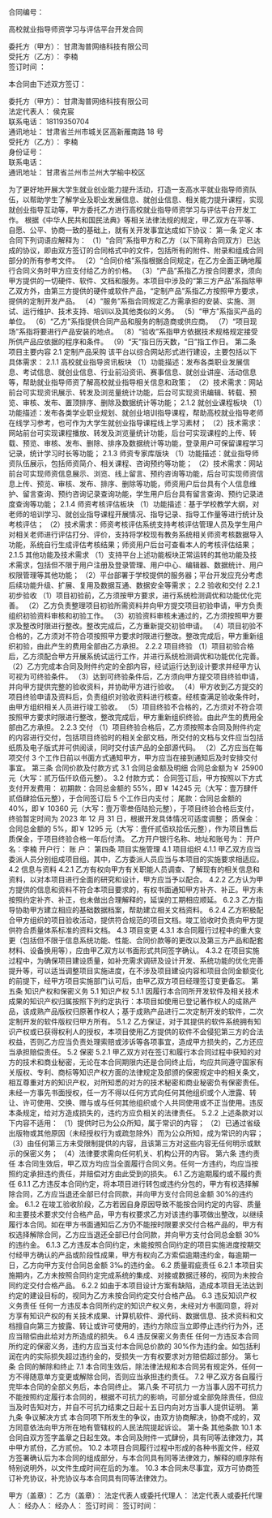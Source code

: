 合同编号：

高校就业指导师资学习与评估平台开发合同

委托方（甲方）： 甘肃淘普网络科技有限公司  
受托方（乙方）： 李楠  
签订时间 ：

本合同由下述双方签订：

委托方（甲方）： 甘肃淘普网络科技有限公司   
法定代表人： 侯克宸   
联系电话： 18119350704  
通讯地址： 甘肃省兰州市城关区高新雁南路 18 号  
受托方（乙方）： 李楠  
身份证号：   
联系电话：  
通讯地址： 甘肃省兰州市兰州大学榆中校区

为了更好地开展大学生就业创业能力提升活动，打造一支高水平就业指导师资队伍，以帮助学生了解学业及职业发展信息、就创业信息、相关能力提升课程，实现就创业指导互动等，甲方委托乙方进行高校就业指导师资学习与评估平台开发工作。
根据《中华人民共和国民法典》等相关法律法规的规定，甲乙双方在平等、自愿、公平、协商一致的基础上，就有关开发事宜达成如下协议：
第一条 定义
本合同下列词语应解释为：
（1）“合同”系指甲方和乙方（以下简称合同双方）已达成的协议，即由双方签订的合同格式中的文件，包括所有的附件、附录和组成合同部分的所有参考文件。
（2）“合同价格”系指根据合同规定，在乙方全面正确地履行合同义务时甲方应支付给乙方的价格。
（3）“产品”系指乙方按合同要求，须向甲方提供的一切硬件、软件、文档和服务。本项目中涉及的“第三方产品”系指除甲乙双方外，由第三方提供的硬件或软件产品，“定制产品”系指乙方按照甲方要求，提供的定制开发产品。
（4）“服务”系指合同规定乙方需承担的安装、实施、测试、运行维护、技术支持、培训以及其他类似的义务。
（5）“甲方”系指买产品的单位。
（6）“乙方”系指提供合同产品和服务的制造商或供应商。
（7）“项目现场”系指将要进行产品安装的地点。
（8）“验收”系指甲方依据技术规格规定接受所供产品应依据的程序和条件。
（9）“天”指日历天数，“日”指工作日。
第二条 项目主要内容
2.1 定制产品采购
该平台以综合网站形式进行建设，主要包括以下具体需求：
2.1.1 高校就业指导资讯板块
（1）功能描述：发布各类职业发展信息、考试信息、就创业信息、行业前沿资讯、赛事信息、就创业讲座、活动信息等，帮助就业指导师资了解高校就业指导相关信息和政策；
（2）技术需求：网站前台可实现资讯展示、转发及浏览量统计功能，后台可实现资讯编辑、转载、预览、审核、发布、置顶排序、删除及数据统计等功能；
2.1.2 就创业课程板块
（1）功能描述：发布各类学业职业规划、就创业培训指导课程，帮助高校就业指导老师在线学习参考，也可作为大学生就创业指导课程线上学习素材；
（2）技术需求：网站前台可实现课程播放、转发及浏览量统计功能，后台可实现课程的上传、转载、预览、审核、发布、删除、排序及数据统计等功能，登录用户可保留课程学习记录，统计学习时长等功能；
2.1.3 师资专家库版块
（1）功能描述：就业指导师资队伍展示，包括师资简介、相关课程、咨询预约等功能；
（2）技术需求：网站前台可实现师资信息展示、浏览、线上留言、预约咨询等功能，后台可实现师资信息上传、预览、审核、发布、排序、删除等功能，师资用户后台具有个人信息维护、留言查询、预约咨询记录查询功能，学生用户后台具有留言查询、预约记录进度查询等功能；
2.1.4 师资考核评估板块
（1）功能描述：基于学校教学大纲，对老师的培训学习、就创业指导课程开展情况、指导记录、指导工作量等进行统计及考核评估；
（2）技术需求：师资考核评估系统支持考核评估管理人员及学生用户对相关老师进行评估打分、评价，支持将学校现有教务系统相关师资考核数据导入功能，系统自行生成评估考核结果；师资用户后台可查看本人的考核评估结果；
2.1.5 其他功能及技术需求
（1）支持平台上述功能板块正常运转的其他功能及技术需求，包括但不限于用户注册及登录管理、用户中心、编辑器、数据统计、用户权限管理等其他功能；
（2）平台部署于学校提供的服务器；平台开发应充分考虑后续功能升级、扩展、复用及数据互通、数据安全等需求；
2.2 验收和交付
2.2.1 初步验收
（1）项目初验前，乙方须按甲方要求，进行系统检测调优和功能优化完善。
（2）乙方负责整理项目初验所需资料并向甲方提交项目初验申请，甲方负责组织初验资料审核和初验工作。
（3）初验资料审核未通过的，乙方须按照甲方要求及整改时限进行整改。整改完成后，乙方重新提交初验申请。
（4）项目初验不合格的，乙方须对不符合项按照甲方要求时限进行整改。整改完成后，甲方重新组织初验，由此产生的费用全部由乙方承担。
2.2.2 项目终验
（1）项目初验合格后，乙方须配合甲方开展系统试运行工作，并进行系统检测调优和功能优化完善。
（2）乙方完成本合同及附件约定的全部内容，经试运行达到设计要求并经甲方认可视为可终验条件。
（3）达到可终验条件后，乙方须向甲方提交项目终验申请，并向甲方提供完整的验收资料，并协助甲方进行验收。
（4）甲方收到乙方提交的项目终验申请及资料后，负责组织对验收资料进行核查。经核查满足验收条件时，由甲方组织相关人员进行竣工验收。
（5）项目终验不合格的，乙方须对不符合项按照甲方要求时限进行整改，整改完成后，甲方重新组织终验。由此产生的费用全部由乙方承担。
2.2.3 交付
（1）项目终验合格后，乙方须按照本合同及附件约定的内容进行交付，包括项目终验时的相关全部文档，所交付的文档与文件应当包括纸质及电子版式并可供阅读，同时交付该产品的全部源代码。
（2）乙方应当在每项交付 3 个工作日前以书面方式通知甲方，甲方应当在接到通知后及时安排交付事宜。
第三条 合同价款及付款方式
3.1 合同总金额及明细
合同总金额为￥ 25900 元（大写：贰万伍仟玖佰元整）。
3.2 付款方式：
合同签订后，甲方按照以下方式支付开发费用：
初期款：合同总金额的 55%，即￥ 14245 元（大写：壹万肆仟贰佰肆拾伍元整），于合同签订后 5 个工作日内支付；
尾款：合同总金额的 40%，即￥ 10360 元（大写：壹万零叁佰陆拾元整），于项目终验合格后支付，终验暂定时间为 2023 年 12 月 31 日，根据开发具体情况可适度调整；
质保金：合同总金额的 5%，即￥ 1295 元（大写：壹仟贰佰玖拾伍元整），作为项目售后质保金，于项目终验合格一年后付清。
乙方开户银行名称、地址和账号为：
开户名：李楠
开户行：
账 户：
第四条 项目实施管理
4.1 项目组织
4.1.1 甲乙双方应当委派人员分别组成项目组。其中，乙方委派人员应当与本项目的实施要求相适应。
4.2 信息与资料
4.2.1 乙方有权向甲方有关职能人员调查、了解现有的相关信息和资料，以对本项目进行全面的研究和设计，甲方应当予以配合。
4.2.2 乙方认为甲方提供的信息和资料不符合本项目要求的，有权书面通知甲方补齐、补正。甲方未按照约定补齐、补正，也未做出合理解释的，延误的工期相应顺延。
6.2.3 乙方指导协助甲方建立相应的基础数据档案，帮助建立相关文档资料。
6.2.4 乙方积极配合甲方组织的项目验收活动，提供符合规范的项目文档。竣工验收时负责向甲方提供符合质量体系标准的资料文档。
4.3 项目变更
4.3.1 本合同履行过程中的重大变更（包括但不限于信息系统功能、性能、合同价款等的更改以及第三方产品和配套材料、设备换用等），应由甲乙双方以书面形式共同签字确认。
4.3.2 在项目实施过程中，为确保项目建设质量，如补充需求调研及设计开发、系统功能的优化完善提升等，可以适当调整项目实施进度，在不涉及项目建设内容和项目合同金额变化的前提下，经甲方项目实施部门认可后，由甲乙双方项目经理签订变更备忘。
第五条 知识产权和保密义务
5.1 知识产权
5.1.1 因履行本合同所开发软件及相关技术成果的知识产权归属按照下列约定执行：本项目如使用已登记著作权人的成熟产品，该成熟产品版权归原著作权人；基于成熟产品进行二次定制开发的软件，二次定制开发的软件版权归甲方所有。
5.1.2 乙方保证，对于其提供的软件系统拥有知识产权或已获得权利人的授权，本项目使用乙方提供的软件不会侵犯第三方的合法权益，否则乙方应当负责处理索赔或涉诉等各项事宜，造成甲方损失的，乙方还应当承担赔偿责任。
5.2 保密
5.2.1 甲乙双方对在签订和履行本合同过程中获知的对方的技术和商业秘密，无论在本合同期限内还是合同终止后，均应共同遵守国家有关版权、专利、商标等知识产权方面的法律规定及部颁的保密规定中的相关条文，相互尊重对方的知识产权，对所知悉的对方的技术秘密和商业秘密负有保密责任。未经一方事先书面授权，任一方不得以任何方式向任何其他组织或个人泄露、转让、许可使用、交换、赠与或与任何其他组织或个人共同使用或不正当使用。违反本条规定，给对方造成损失的，违约方应负相关的法律责任。
5.2.2 上述条款对以下内容不适用：
（1）提供时已为公众所知，属于常识的内容；
（2）已通过省级出版物或其他原因（未经授权行为或疏忽除外）而为公众所知，成为常识的内容；
（3）由任何第三方未受限制提供的内容，且该第三方对这些内容无任何明示或默示的保密义务；
（4）法律要求需向任何机关、机构公开的内容。
第六条 违约责任
本合同生效后，甲乙双方均应当全面履行合同义务。任何一方违约，均应当按照约定承担违约责任，并赔偿对方由此受到的损失。
6.1 乙方逾期履约或不履约责任
6.1.1 乙方违反本合同约定，将本项目进行转包或违约分包的，甲方有权选择解除合同，乙方应当退还全部已付合同款，并向甲方支付合同总金额 30%的违约金。
6.1.2 在竣工验收阶段，乙方若因自身原因导致不能按合同约定的内容、质量和主要技术要求交付合格产品，甲方有权要求乙方对该违约事项做出整改，以继续履行本合同。如在甲方书面通知后乙方仍不能按时限要求交付合格产品的，甲方有权选择解除合同，乙方应当退还全部已付合同款，并向甲方支付合同总金额 30%的违约金。
6.1.3 乙方违反本合同约定，未能按照合同约定的项目实施进度按期交付经甲方确认的产品或阶段性成果，甲方有权向乙方索偿逾期违约金，每逾期一日，乙方向甲方支付合同总金额 3‰的违约金。
6.2 质量瑕疵责任
6.2.1 本项目实施期内，乙方未按照合同约定完成系统的集成、对接或数据迁移的，视同为未按合同约定交付合格产品。
6.2.2 如由于本项目设计方案有缺陷，造成本项目无法达到约定的建设目标的，视同为乙方未按合同约定交付合格产品。
6.3 违反知识产权义务责任
任何一方违反本合同所约定的知识产权义务，未经对方书面同意，将对方享有知识产权的有关技术成果、计算机软件、源代码、数据信息、技术资料和文档擅自向第三方披露、转让或许可使用的，违约方除应当立即停止违约行为外，还应当赔偿由此给对方所造成的损失。
6.4 违反保密义务责任
任何一方违反本合同所约定的保密义务，违约方应当支付本合同总价款的 30%作为违约金。如包括利润在内的实际损失超过违约金的，受损失一方有权要求对方赔偿超过部分。
第七条 合同的解除和终止
7.1 本合同生效后，除法律法规和本合同另有规定外，任何一方不得随意单方变更或解除合同，否则应当承担违约责任。
7.2 甲乙双方各自履行完毕本合同的全部义务后，本合同终止。
第八条 不可抗力
一方当事人因不可抗力不能按照约定履行本合同的，根据不可抗力的影响，可部分或全部免除责任，但应当及时告知对方，并自不可抗力结束之日起十五日内向对方当事人提供证明。
第九条 争议解决方式
本合同项下所发生的争议，由双方协商解决，协商不成的，双方同意依法向甲方所在地有管辖权的人民法院提起诉讼。
第十条 其他条款
10.1 本合同自双方签字盖章之日起生效。本合同及附件一式肆份，具有同等法律效力，其中甲方贰份，乙方贰份。
10.2 本项目合同履行过程中形成的各种书面文件，经双方签署确认后为本合同的组成部分，与本合同具有同等法律效力，解释的顺序除有特别说明外，以文件生成时间在后的为准。
10.3 本合同未尽事宜，双方可协商签订补充协议，补充协议与本合同具有同等法律效力。

甲方（盖章）： 乙方（盖章）：
法定代表人或委托代理人： 法定代表人或委托代理人：
经办人： 经办人：
签订时间： 签订时间：
